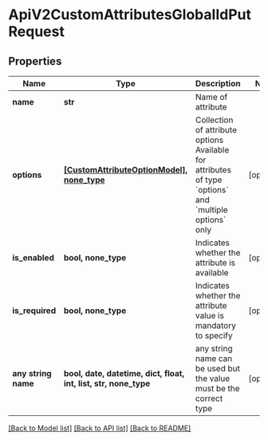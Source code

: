 # ApiV2CustomAttributesGlobalIdPutRequest


## Properties
Name | Type | Description | Notes
------------ | ------------- | ------------- | -------------
**name** | **str** | Name of attribute | 
**options** | [**[CustomAttributeOptionModel], none_type**](CustomAttributeOptionModel.md) | Collection of attribute options   Available for attributes of type &#x60;options&#x60; and &#x60;multiple options&#x60; only | [optional] 
**is_enabled** | **bool, none_type** | Indicates whether the attribute is available | [optional] 
**is_required** | **bool, none_type** | Indicates whether the attribute value is mandatory to specify | [optional] 
**any string name** | **bool, date, datetime, dict, float, int, list, str, none_type** | any string name can be used but the value must be the correct type | [optional]

[[Back to Model list]](../README.md#documentation-for-models) [[Back to API list]](../README.md#documentation-for-api-endpoints) [[Back to README]](../README.md)


